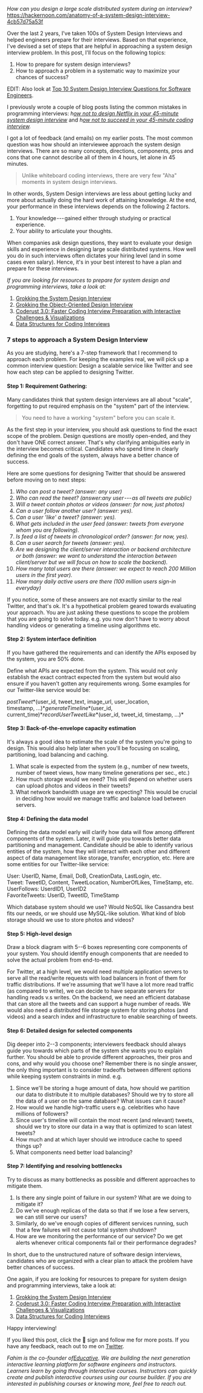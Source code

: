*How can you design a large scale distributed system during an interview?*
https://hackernoon.com/anatomy-of-a-system-design-interview-4cb57d75a53f

Over the last 2 years, I've taken 100s of System Design Interviews and helped engineers prepare for their interviews. Based on that experience, I've devised a set of steps that are helpful in approaching a system design interview problem. In this post, I'll focus on the following topics:


1. How to prepare for system design interviews?
2. How to approach a problem in a systematic way to maximize your chances of success?


EDIT: Also look at [Top 10 System Design Interview Questions for Software Engineers](https://hackernoon.com/top-10-system-design-interview-questions-for-software-engineers-8561290f0444).


I previously wrote a couple of blog posts listing the common mistakes in programming interviews: *h*[*ow not to design Netflix in your 45-minute system design interview*](https://hackernoon.com/how-not-to-design-netflix-in-your-45-minute-system-design-interview-64953391a054) and *h*[*ow not to succeed in your 45-minute coding interview*](https://hackernoon.com/how-not-to-succeed-in-your-45-minute-coding-interview-2eebd46bd6ec)*.*


I got a lot of feedback (and emails) on my earlier posts. The most common question was how should an interviewee approach the system design interviews. There are so many concepts, directions, components, pros and cons that one cannot describe all of them in 4 hours, let alone in 45 minutes.



> Unlike whiteboard coding interviews, there are very few "Aha" moments in system design interviews.
> 
> 
> 


In other words, System Design interviews are less about getting lucky and more about actually doing the hard work of attaining knowledge. At the end, your performance in these interviews depends on the following 2 factors.


1. Your knowledge --- gained either through studying or practical experience.
2. Your ability to articulate your thoughts.


When companies ask design questions, they want to evaluate your design skills and experience in designing large scale distributed systems. How well you do in such interviews often dictates your hiring level (and in some cases even salary). Hence, it's in your best interest to have a plan and prepare for these interviews.


*If you are looking for resources to prepare for system design and programming interviews, take a look at:*


1. [Grokking the System Design Interview](https://www.educative.io/collection/5668639101419520/5649050225344512)
2. [Grokking the Object-Oriented Design Interview](https://www.educative.io/collection/5668639101419520/5692201761767424)
3. [Coderust 3.0: Faster Coding Interview Preparation with Interactive Challenges & Visualizations](https://www.educative.io/collection/5642554087309312/5679846214598656)
4. [Data Structures for Coding Interviews](https://www.educative.io/d/data_structures)


### 7 steps to approach a System Design Interview


As you are studying, here's a 7-step framework that I recommend to approach each problem. For keeping the examples real, we will pick up a common interview question: Design a scalable service like Twitter and see how each step can be applied to designing Twitter.


#### Step 1: Requirement Gathering:


Many candidates think that system design interviews are all about "scale", forgetting to put required emphasis on the "system" part of the interview.



> You need to have a working "system" before you can scale it.
> 
> 
> 


As the first step in your interview, you should ask questions to find the exact scope of the problem. Design questions are mostly open-ended, and they don't have ONE correct answer. That's why clarifying ambiguities early in the interview becomes critical. Candidates who spend time in clearly defining the end goals of the system, always have a better chance of success.


Here are some questions for designing Twitter that should be answered before moving on to next steps:


1. *Who can post a tweet? (answer: any user)*
2. *Who can read the tweet? (answer:*any user --- as all tweets are public*)*
3. *Will a tweet contain photos or videos (answer: for now, just photos)*
4. *Can a user follow another user? (answer: yes).*
5. *Can a user 'like' a tweet? (answer: yes).*
6. *What gets included in the user feed (answer: tweets from everyone whom you are following).*
7. *Is feed a list of tweets in chronological order? (answer: for now, yes).*
8. *Can a user search for tweets (answer: yes).*
9. *Are we designing the client/server interaction or backend architecture or both (answer: we want to understand the interaction between client/server but we will focus on how to scale the backend).*
10. *How many total users are there (answer: we expect to reach 200 Million users in the first year).*
11. *How many daily active users are there (100 million users sign-in everyday)*


If you notice, some of these answers are not exactly similar to the real Twitter, and that's ok. It's a hypothetical problem geared towards evaluating your approach. You are just asking these questions to scope the problem that you are going to solve today. e.g. you now don't have to worry about handling videos or generating a timeline using algorithms etc.


#### Step 2: System interface definition


If you have gathered the requirements and can identify the APIs exposed by the system, you are 50% done.


Define what APIs are expected from the system. This would not only establish the exact contract expected from the system but would also ensure if you haven't gotten any requirements wrong. Some examples for our Twitter-like service would be:


*postTweet**(user\_id, tweet\_text, image\_url, user\_location, timestamp, ...)\**generateTimeline**(user\_id, current\_time)\**recordUserTweetLike**(user\_id, tweet\_id, timestamp, ...)*


#### Step 3: Back-of-the-envelope capacity estimation


It's always a good idea to estimate the scale of the system you're going to design. This would also help later when you'll be focusing on scaling, partitioning, load balancing and caching.


1. What scale is expected from the system (e.g., number of new tweets, number of tweet views, how many timeline generations per sec., etc.)
2. How much storage would we need? This will depend on whether users can upload photos and videos in their tweets?
3. What network bandwidth usage are we expecting? This would be crucial in deciding how would we manage traffic and balance load between servers.


#### Step 4: Defining the data model


Defining the data model early will clarify how data will flow among different components of the system. Later, it will guide you towards better data partitioning and management. Candidate should be able to identify various entities of the system, how they will interact with each other and different aspect of data management like storage, transfer, encryption, etc. Here are some entities for our Twitter-like service:


User: UserID, Name, Email, DoB, CreationData, LastLogin, etc.\
Tweet: TweetID, Content, TweetLocation, NumberOfLikes, TimeStamp, etc.\
UserFollows: UserdID1, UserID2\
FavoriteTweets: UserID, TweetID, TimeStamp


Which database system should we use? Would NoSQL like Cassandra best fits our needs, or we should use MySQL-like solution. What kind of blob storage should we use to store photos and videos?


#### Step 5: High-level design


Draw a block diagram with 5--6 boxes representing core components of your system. You should identify enough components that are needed to solve the actual problem from end-to-end.


For Twitter, at a high level, we would need multiple application servers to serve all the read/write requests with load balancers in front of them for traffic distributions. If we're assuming that we'll have a lot more read traffic (as compared to write), we can decide to have separate servers for handling reads v.s writes. On the backend, we need an efficient database that can store all the tweets and can support a huge number of reads. We would also need a distributed file storage system for storing photos (and videos) and a search index and infrastructure to enable searching of tweets.


#### Step 6: Detailed design for selected components


Dig deeper into 2--3 components; interviewers feedback should always guide you towards which parts of the system she wants you to explain further. You should be able to provide different approaches, their pros and cons, and why would you choose one? Remember there is no single answer, the only thing important is to consider tradeoffs between different options while keeping system constraints in mind. e.g.


1. Since we'll be storing a huge amount of data, how should we partition our data to distribute it to multiple databases? Should we try to store all the data of a user on the same database? What issues can it cause?
2. How would we handle high-traffic users e.g. celebrities who have millions of followers?
3. Since user's timeline will contain the most recent (and relevant) tweets, should we try to store our data in a way that is optimized to scan latest tweets?
4. How much and at which layer should we introduce cache to speed things up?
5. What components need better load balancing?


#### Step 7: Identifying and resolving bottlenecks


Try to discuss as many bottlenecks as possible and different approaches to mitigate them.


1. Is there any single point of failure in our system? What are we doing to mitigate it?
2. Do we've enough replicas of the data so that if we lose a few servers, we can still serve our users?
3. Similarly, do we've enough copies of different services running, such that a few failures will not cause total system shutdown?
4. How are we monitoring the performance of our service? Do we get alerts whenever critical components fail or their performance degrades?


In short, due to the unstructured nature of software design interviews, candidates who are organized with a clear plan to attack the problem have better chances of success.


One again, if you are looking for resources to prepare for system design and programming interviews, take a look at:


1. [Grokking the System Design Interview](https://www.educative.io/collection/5668639101419520/5649050225344512)
2. [Coderust 3.0: Faster Coding Interview Preparation with Interactive Challenges & Visualizations](https://www.educative.io/collection/5642554087309312/5679846214598656)
3. [Data Structures for Coding Interviews](https://www.educative.io/d/data_structures)


Happy interviewing!


If you liked this post, click the 💚 sign and follow me for more posts. If you have any feedback, reach out to me on [Twitter](https://twitter.com/fahimulhaq).


*Fahim is the co-founder of*[*Educative*](https://www.educative.io/)*. We are building the next generation interactive learning platform for software engineers and instructors. Learners learn by going through interactive courses. Instructors can quickly create and publish interactive courses using our course builder. If you are interested in publishing courses or knowing more, feel free to reach out.*


